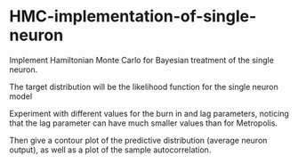 # HMC-implementation-of-single-neuron
Implement Hamiltonian Monte Carlo for Bayesian treatment of the single neuron.

The target distribution will be the likelihood function for the single neuron model

Experiment with different values for the burn in and lag parameters, noticing that 
the lag parameter can have much smaller values than for Metropolis.

Then give a contour plot of the predictive distribution (average neuron output), as
well as a plot of the sample autocorrelation.
